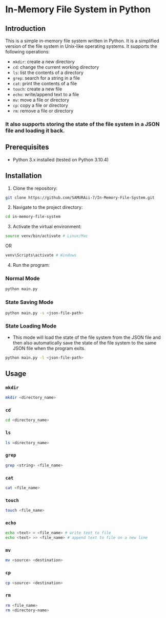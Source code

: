 # In-Memory File System in Python

## Introduction

This is a simple in-memory file system written in Python. It is a simplified version of the file system in Unix-like operating systems. It supports the following operations:

-   `mkdir`: create a new directory
-   `cd`: change the current working directory
-   `ls`: list the contents of a directory
-   `grep`: search for a string in a file
-   `cat`: print the contents of a file
-   `touch`: create a new file
-   `echo`: write/append text to a file
-   `mv`: move a file or directory
-   `cp`: copy a file or directory
-   `rm`: remove a file or directory

### It also supports storing the state of the file system in a JSON file and loading it back.

## Prerequisites

-   Python 3.x installed (tested on Python 3.10.4)

## Installation

1. Clone the repository:

```bash
git clone https://github.com/SAMURAii-7/In-Memory-File-System.git
```

2. Navigate to the project directory:

```bash
cd in-memory-file-system
```

3. Activate the virtual environment:

```bash
source venv/bin/activate # Linux/Mac
```

OR

```bash
venv\Scripts\activate # Windows
```

4. Run the program:

### Normal Mode

```bash
python main.py
```

### State Saving Mode

```bash
python main.py -s <json-file-path>
```

### State Loading Mode

-   This mode will load the state of the file system from the JSON file and then also automatically save the state of the file system to the same JSON file when the program exits.

```bash
python main.py -l <json-file-path>
```

## Usage

### `mkdir`

```bash
mkdir <directory_name>
```

### `cd`

```bash
cd <directory_name>
```

### `ls`

```bash
ls <directory_name>
```

### `grep`

```bash
grep <string> <file_name>
```

### `cat`

```bash
cat <file_name>
```

### `touch`

```bash
touch <file_name>
```

### `echo`

```bash
echo <text> > <file_name> # write text to file
echo <text> >> <file_name> # append text to file on a new line
```

### `mv`

```bash
mv <source> <destination>
```

### `cp`

```bash
cp <source> <destination>
```

### `rm`

```bash
rm <file_name>
rm <directory-name>
```
